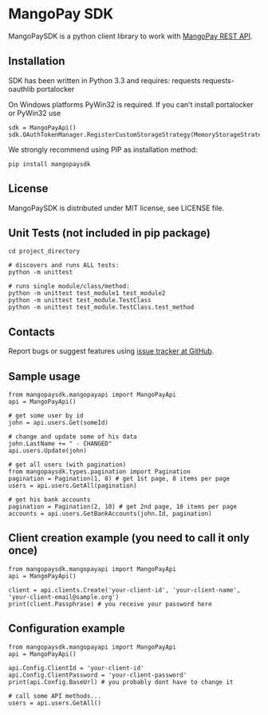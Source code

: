 MangoPay SDK
=================================================
MangoPaySDK is a python client library to work with
[MangoPay REST API](http://docs.mangopay.com/api-references/).


Installation
-------------------------------------------------
SDK has been written in Python 3.3
and requires:
	requests
	requests-oauthlib
	portalocker

On Windows platforms PyWin32 is required. If you can't install portalocker or PyWin32 use
	
	sdk = MangoPayApi()
	sdk.OAuthTokenManager.RegisterCustomStorageStrategy(MemoryStorageStrategy())

We strongly recommend using PIP as installation method:

    pip install mangopaysdk


License
-------------------------------------------------
MangoPaySDK is distributed under MIT license, see LICENSE file.


Unit Tests (not included in pip package)
-------------------------------------------------

    cd project_directory

    # discovers and runs ALL tests:
    python -m unittest

    # runs single module/class/method:
    python -m unittest test_module1 test_module2
    python -m unittest test_module.TestClass
    python -m unittest test_module.TestClass.test_method


Contacts
-------------------------------------------------
Report bugs or suggest features using
[issue tracker at GitHub](https://github.com/MangoPay/mangopay2-python-sdk).


Sample usage
-------------------------------------------------

    from mangopaysdk.mangopayapi import MangoPayApi
    api = MangoPayApi()

    # get some user by id
    john = api.users.Get(someId)

    # change and update some of his data
    john.LastName += " - CHANGED"
    api.users.Update(john)

    # get all users (with pagination)
    from mangopaysdk.types.pagination import Pagination
    pagination = Pagination(1, 8) # get 1st page, 8 items per page
    users = api.users.GetAll(pagination)

    # get his bank accounts
    pagination = Pagination(2, 10) # get 2nd page, 10 items per page
    accounts = api.users.GetBankAccounts(john.Id, pagination)


Client creation example (you need to call it only once)
-------------------------------------------------

    from mangopaysdk.mangopayapi import MangoPayApi
    api = MangoPayApi()

    client = api.clients.Create('your-client-id', 'your-client-name', 'your-client-email@sample.org')
    print(client.Passphrase) # you receive your password here


Configuration example
-------------------------------------------------

    from mangopaysdk.mangopayapi import MangoPayApi
    api = MangoPayApi()

    api.Config.ClientId = 'your-client-id'
    api.Config.ClientPassword = 'your-client-password'
    print(api.Config.BaseUrl) # you probably dont have to change it

    # call some API methods...
    users = api.users.GetAll()
